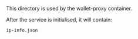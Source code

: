This directory is used by the wallet-proxy container.

After the service is initialised, it will contain:
```
ip-info.json
```
